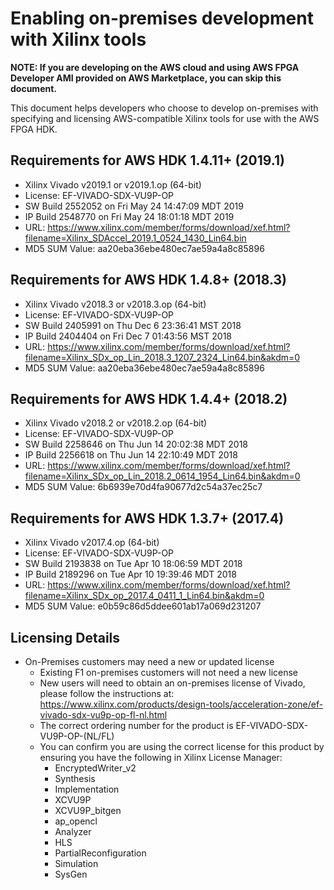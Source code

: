 
# Enabling on-premises development with Xilinx tools

**NOTE: If you are developing on the AWS cloud and using AWS FPGA Developer AMI provided on AWS Marketplace, you can skip this document.**

This document helps developers who choose to develop on-premises with specifying and licensing AWS-compatible Xilinx tools for use with the AWS FPGA HDK.

## Requirements for AWS HDK 1.4.11+ (2019.1)
 * Xilinx Vivado v2019.1 or v2019.1.op (64-bit)
 * License: EF-VIVADO-SDX-VU9P-OP
 * SW Build 2552052 on Fri May 24 14:47:09 MDT 2019
 * IP Build 2548770 on Fri May 24 18:01:18 MDT 2019
 * URL: https://www.xilinx.com/member/forms/download/xef.html?filename=Xilinx_SDAccel_2019.1_0524_1430_Lin64.bin
 * MD5 SUM Value: aa20eba36ebe480ec7ae59a4a8c85896
 
## Requirements for AWS HDK 1.4.8+ (2018.3)
 * Xilinx Vivado v2018.3 or v2018.3.op (64-bit)
 * License: EF-VIVADO-SDX-VU9P-OP
 * SW Build 2405991 on Thu Dec  6 23:36:41 MST 2018
 * IP Build 2404404 on Fri Dec  7 01:43:56 MST 2018
 * URL: https://www.xilinx.com/member/forms/download/xef.html?filename=Xilinx_SDx_op_Lin_2018.3_1207_2324_Lin64.bin&akdm=0
 * MD5 SUM Value: aa20eba36ebe480ec7ae59a4a8c85896
 
## Requirements for AWS HDK 1.4.4+ (2018.2)
 * Xilinx Vivado v2018.2 or v2018.2.op (64-bit)
 * License: EF-VIVADO-SDX-VU9P-OP
 * SW Build 2258646 on Thu Jun 14 20:02:38 MDT 2018
 * IP Build 2256618 on Thu Jun 14 22:10:49 MDT 2018
 * URL: https://www.xilinx.com/member/forms/download/xef.html?filename=Xilinx_SDx_op_Lin_2018.2_0614_1954_Lin64.bin&akdm=0
 * MD5 SUM Value: 6b6939e70d4fa90677d2c54a37ec25c7

## Requirements for AWS HDK 1.3.7+ (2017.4)
 * Xilinx Vivado v2017.4.op (64-bit)
 * License: EF-VIVADO-SDX-VU9P-OP
 * SW Build 2193838 on Tue Apr 10 18:06:59 MDT 2018
 * IP Build 2189296 on Tue Apr 10 19:39:46 MDT 2018
 * URL: https://www.xilinx.com/member/forms/download/xef.html?filename=Xilinx_SDx_op_2017.4_0411_1_Lin64.bin&akdm=0
 * MD5 SUM Value: e0b59c86d5ddee601ab17a069d231207

## Licensing Details
 * On-Premises customers may need a new or updated license
    * Existing F1 on-premises customers will not need a new license
    * New users will need to obtain an on-premises license of Vivado, please follow the instructions at: https://www.xilinx.com/products/design-tools/acceleration-zone/ef-vivado-sdx-vu9p-op-fl-nl.html
    * The correct ordering number for the product is EF-VIVADO-SDX-VU9P-OP-(NL/FL)
    * You can confirm you are using the correct license for this product by ensuring you have the following in Xilinx License Manager:
       * EncryptedWriter_v2
       * Synthesis
       * Implementation
       * XCVU9P
       * XCVU9P_bitgen
       * ap_opencl
       * Analyzer
       * HLS
       * PartialReconfiguration
       * Simulation
       * SysGen
